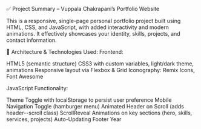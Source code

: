 ✅ Project Summary – Vuppala Chakrapani’s Portfolio Website

This is a responsive, single-page personal portfolio project built using HTML, CSS, and JavaScript, with added interactivity and modern animations. It effectively showcases your identity, skills, projects, and contact information.


🧠 Architecture & Technologies Used:
Frontend:

HTML5 (semantic structure)
CSS3 with custom variables, light/dark theme, animations
Responsive layout via Flexbox & Grid
Iconography: Remix Icons, Font Awesome

JavaScript Functionality:

Theme Toggle with localStorage to persist user preference
Mobile Navigation Toggle (hamburger menu)
Animated Header on Scroll (adds header--scroll class)
ScrollReveal Animations on key sections (hero, skills, services, projects)
Auto-Updating Footer Year

